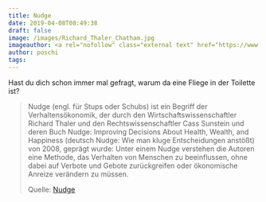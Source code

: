 ```yaml
---
title: Nudge
date: 2019-04-08T08:49:38
draft: false
image: /images/Richard_Thaler_Chatham.jpg
imageauthor: <a rel="nofollow" class="external text" href="https://www.flickr.com/people/chathamhouse/">Chatham House</a>
author: poschi
tags: 
---
```


Hast du dich schon immer mal gefragt, warum da eine Fliege in der Toilette ist?

> Nudge (engl. für Stups oder Schubs) ist ein Begriff der Verhaltensökonomik,
> der durch den Wirtschaftswissenschaftler Richard Thaler und den
> Rechtswissenschaftler Cass Sunstein und deren Buch Nudge: Improving Decisions
> About Health, Wealth, and Happiness (deutsch Nudge: Wie man kluge
> Entscheidungen anstößt) von 2008, geprägt wurde: Unter einem Nudge verstehen
> die Autoren eine Methode, das Verhalten von Menschen zu beeinflussen, ohne
> dabei auf Verbote und Gebote zurückgreifen oder ökonomische Anreize verändern
> zu müssen.
>
> Quelle: [Nudge](https://de.wikipedia.org/wiki/Nudge)
